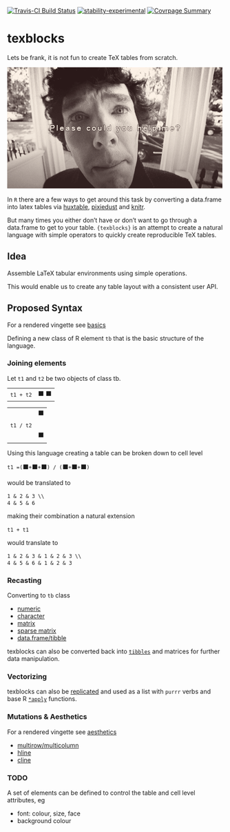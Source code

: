 
<!-- README.md is generated from README.Rmd. Please edit that file -->

[![Travis-CI Build
Status](https://travis-ci.org/metrumresearchgroup/texblocks.svg?branch=master)](https://travis-ci.org/metrumresearchgroup/texblocks)
[![stability-experimental](https://img.shields.io/badge/stability-experimental-orange.svg)]()
[![Covrpage
Summary](https://img.shields.io/badge/covrpage-Last_Build_2019_01_10-brightgreen.svg)](http://tinyurl.com/yd46jbnl)

# texblocks

Lets be frank, it is not fun to create TeX tables from scratch.

![](tools/README/readme.gif)

In `R` there are a few ways to get around this task by converting a
data.frame into latex tables via
[huxtable](https://github.com/hughjonesd/huxtable),
[pixiedust](https://github.com/nutterb/pixiedust) and
[knitr](https://github.com/yihui/knitr).

But many times you either don’t have or don’t want to go through a
data.frame to get to your table. `{texblocks}` is an attempt to create a
natural language with simple operators to quickly create reproducible
TeX tables.

## Idea

Assemble LaTeX tabular environments using simple operations.

This would enable us to create any table layout with a consistent user
API.

## Proposed Syntax

For a rendered vingette see
[basics](https://metrumresearchgroup.github.io/texblocks/articles/basics.html)

Defining a new class of R element `tb` that is the basic structure of
the language.

### Joining elements

Let `t1` and `t2` be two objects of class tb.

|           |     |
| :-------: | :-: |
| `t1 + t2` | ⬛ ⬛ |

|           |   |
| :-------: | :-: |
|           | ⬛ |
| `t1 / t2` |   |
|           | ⬛ |

Using this language creating a table can be broken down to cell level

`t1 =(`⬛`+`⬛`+`⬛`) / (`⬛`+`⬛`+`⬛`)`

would be translated to

    1 & 2 & 3 \\
    4 & 5 & 6

making their combination a natural extension

`t1 + t1`

would translate to

    1 & 2 & 3 & 1 & 2 & 3 \\
    4 & 5 & 6 & 1 & 2 & 3

### Recasting

Converting to `tb`
    class

  - [numeric](https://metrumresearchgroup.github.io/texblocks/articles/basics.html#single-blocks)
  - [character](https://metrumresearchgroup.github.io/texblocks/articles/basics.html#single-blocks)
  - [matrix](https://metrumresearchgroup.github.io/texblocks/articles/basics.html#matrix)
  - [sparse
    matrix](https://metrumresearchgroup.github.io/texblocks/articles/basics.html#sparse-matrix)
  - [data.frame/tibble](https://metrumresearchgroup.github.io/texblocks/articles/basics.html#data-frame)

texblocks can also be converted back into
[`tibbles`](https://metrumresearchgroup.github.io/texblocks/articles/basics.html#as-data-frame)
and matrices for further data manipulation.

### Vectorizing

texblocks can also be
[replicated](https://metrumresearchgroup.github.io/texblocks/articles/basics.html#replicate)
and used as a list with `purrr` verbs and base R
[`*apply`](https://metrumresearchgroup.github.io/texblocks/articles/basics.html#list)
functions.

### Mutations & Aesthetics

For a rendered vingette see
[aesthetics](https://metrumresearchgroup.github.io/texblocks/articles/aesthetics.html)

  - [multirow/multicolumn](https://metrumresearchgroup.github.io/texblocks/articles/aesthetics.html#multicolmultirow)
  - [hline](https://metrumresearchgroup.github.io/texblocks/articles/aesthetics.html#hline)
  - [cline](https://metrumresearchgroup.github.io/texblocks/articles/aesthetics.html#cline)

### TODO

A set of elements can be defined to control the table and cell level
attributes, eg

  - font: colour, size, face
  - background colour

